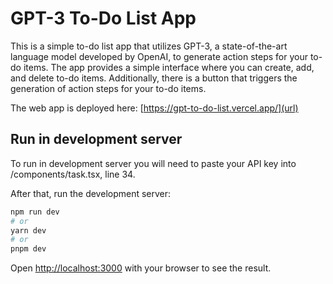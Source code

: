 # GPT-3 To-Do List App

This is a simple to-do list app that utilizes GPT-3, a state-of-the-art language model developed by OpenAI, to generate action steps for your to-do items. The app provides a simple interface where you can create, add, and delete to-do items. Additionally, there is a button that triggers the generation of action steps for your to-do items.

The web app is deployed here: [https://gpt-to-do-list.vercel.app/](url)

## Run in development server
To run in development server you will need to paste your API key into /components/task.tsx, line 34.

After that, run the development server:

```bash
npm run dev
# or
yarn dev
# or
pnpm dev
```

Open [http://localhost:3000](http://localhost:3000) with your browser to see the result.

